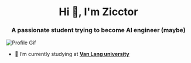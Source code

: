 <h1 align="center">Hi 👋, I'm Zicctor</h1>
<h3 align="center">A passionate student trying to become AI engineer (maybe)</h3>

![Profile Gif](https://media0.giphy.com/media/v1.Y2lkPTc5MGI3NjExZzZrZnc0eHZzbmJ5cDh3eHF2eHlxYzhlMzZkdXBzcHBpYm9wMG13ZCZlcD12MV9pbnRlcm5hbF9naWZfYnlfaWQmY3Q9Zw/GOm8jtV723GQYzYlke/giphy.webp)

- 🔭 I’m currently studying at **[Van Lang university](https://www.vlu.edu.vn/)**
